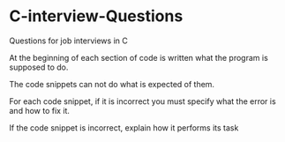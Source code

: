 # C-interview-Questions
Questions for job interviews in C

At the beginning of each section of code is written what the program is supposed to do.

The code snippets can not do what is expected of them.

For each code snippet, if it is incorrect you must specify what the error is and how to fix it.

If the code snippet is incorrect, explain how it performs its task

